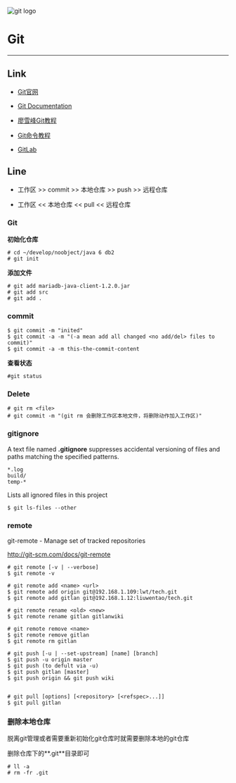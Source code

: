 ![git logo](http://git-scm.com/images/logo@2x.png)

Git
===
-------------------------

## Link

- [Git官网](http://git-scm.com/)

- [Git Documentation](http://git-scm.com/docs)


- [廖雪峰Git教程](http://www.liaoxuefeng.com/wiki/0013739516305929606dd18361248578c67b8067c8c017b000)

- [Git命令教程](http://www.cnblogs.com/newpanderking/p/4005698.html)

- [GitLab](https://about.gitlab.com/)

## Line

- 工作区 >> commit >> 本地仓库 >> push >> 远程仓库

- 工作区 << 本地仓库 << pull << 远程仓库


### Git

**初始化仓库**

	# cd ~/develop/noobject/java 6 db2
	# git init

**添加文件**
	
	# git add mariadb-java-client-1.2.0.jar
	# git add src
	# git add .	

### commit

	$ git commit -m "inited"
	$ git commit -a -m "(-a mean add all changed <no add/del> files to commit)"
	$ git commit -a -m this-the-commit-content

**查看状态**

	
	#git status
### Delete
		
	# git rm <file>
	# git commit -m "(git rm 会删除工作区本地文件，将删除动作加入工作区)"
	
	
	
### gitignore 
	
A text file named **.gitignore** suppresses accidental versioning of files and paths matching the specified patterns.
	
	*.log
	build/
	temp-*
	
Lists all ignored files in this project
	
	$ git ls-files --other
	
### remote

git-remote - Manage set of tracked repositories

<http://git-scm.com/docs/git-remote>

	# git remote [-v | --verbose]
	$ git remote -v
	
	# git remote add <name> <url>
	$ git remote add origin git@192.168.1.109:lwt/tech.git
	$ git remote add gitlan git@192.168.1.12:liuwentao/tech.git
	
	# git remote rename <old> <new>
	$ git remote rename gitlan gitlanwiki
	
	# git remote remove <name>
	$ git remote remove gitlan
	$ git remote rm gitlan
	
	# git push [-u | --set-upstream] [name] [branch]
	$ git push -u origin master	
	$ git push (to defult via -u)
    $ git push gitlan [master]
    $ git push origin && git push wiki
    

	# git pull [options] [<repository> [<refspec>...]]
	$ git pull gitlan	

### 删除本地仓库

脱离git管理或者需要重新初始化git仓库时就需要删除本地的git仓库

删除仓库下的**.git**目录即可
	 
	# ll -a
	# rm -fr .git

